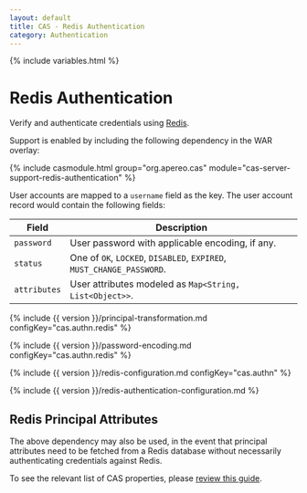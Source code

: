 ```yaml
---
layout: default
title: CAS - Redis Authentication
category: Authentication
---
```


{% include variables.html %}

# Redis Authentication

Verify and authenticate credentials using [Redis](https://redis.io/).

Support is enabled by including the following dependency in the WAR overlay:

{% include casmodule.html group="org.apereo.cas" module="cas-server-support-redis-authentication" %}

User accounts are mapped to a `username` field as the key. The user account record would contain the following fields:

| Field                     | Description    
|---------------------------|----------------------------------------------------------------------------
| `password`           | User password with applicable encoding, if any.
| `status`             | One of `OK`, `LOCKED`, `DISABLED`, `EXPIRED`, `MUST_CHANGE_PASSWORD`.
| `attributes`         | User attributes modeled as `Map<String, List<Object>>`.

{% include {{ version }}/principal-transformation.md configKey="cas.authn.redis" %}

{% include {{ version }}/password-encoding.md configKey="cas.authn.redis" %}

{% include {{ version }}/redis-configuration.md configKey="cas.authn" %}

{% include {{ version }}/redis-authentication-configuration.md %}

## Redis Principal Attributes

The above dependency may also be used, in the event that principal attributes need to be fetched from a 
Redis database without necessarily authenticating credentials against Redis. 

To see the relevant list of CAS properties, please [review this guide](../configuration/Configuration-Properties.html#redis).
